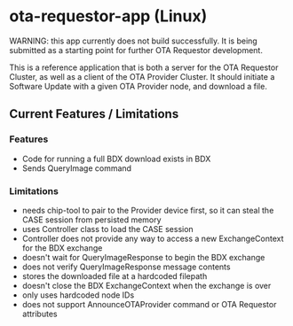 # ota-requestor-app (Linux)

WARNING: this app currently does not build successfully. It is being submitted
as a starting point for further OTA Requestor development.

This is a reference application that is both a server for the OTA Requestor
Cluster, as well as a client of the OTA Provider Cluster. It should initiate a
Software Update with a given OTA Provider node, and download a file.

## Current Features / Limitations

### Features

-   Code for running a full BDX download exists in BDX
-   Sends QueryImage command

### Limitations

-   needs chip-tool to pair to the Provider device first, so it can steal the
    CASE session from persisted memory
-   uses Controller class to load the CASE session
-   Controller does not provide any way to access a new ExchangeContext for the
    BDX exchange
-   doesn't wait for QueryImageResponse to begin the BDX exchange
-   does not verify QueryImageResponse message contents
-   stores the downloaded file at a hardcoded filepath
-   doesn't close the BDX ExchangeContext when the exchange is over
-   only uses hardcoded node IDs
-   does not support AnnounceOTAProvider command or OTA Requestor attributes
